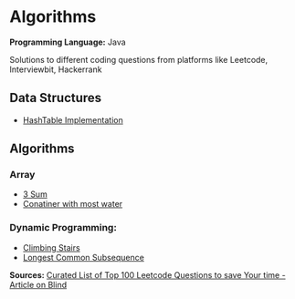 # Algorithms

**Programming Language:** Java

Solutions to different coding questions from platforms like Leetcode, Interviewbit, Hackerrank

## Data Structures
- [HashTable Implementation](Hash/Implementation)


## Algorithms

### Array
- [3 Sum](Array/3Sum)
- [Conatiner with most water](Array/Container%20With%20Most%20Water)

### Dynamic Programming:
- [Climbing Stairs](Dynamic%20Programming/Climbing%20Stairs)
- [Longest Common Subsequence](Dynamic%20Programming/Longest%20Common%20Subsequence/Readme.md)

**Sources:**
[Curated List of Top 100 Leetcode Questions to save Your time - Article on Blind](https://www.teamblind.com/post/New-Year-Gift---Curated-List-of-Top-100-LeetCode-Questions-to-Save-Your-Time-OaM1orEU)